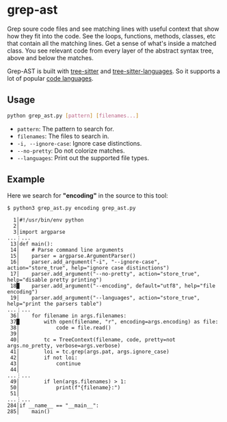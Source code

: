 # grep-ast

Grep soure code files and see matching lines with
useful context that show how they fit into the code.
See the loops, functions, methods, classes, etc
that contain all the matching lines.
Get a sense of what's inside a matched class.
You see relevant code from every layer of the
abstract syntax tree, above and below the matches.

Grep-AST is built with [tree-sitter](https://tree-sitter.github.io/tree-sitter/) and
[tree-sitter-languages](https://github.com/grantjenks/py-tree-sitter-languages).
So it supports a lot of popular [code languages](https://github.com/paul-gauthier/grep-ast/blob/main/parsers.py).

## Usage

```bash
python grep_ast.py [pattern] [filenames...]
```

- `pattern`: The pattern to search for.
- `filenames`: The files to search in.
- `-i, --ignore-case`: Ignore case distinctions.
- `--no-pretty`: Do not colorize matches.
- `--languages`: Print out the supported file types.

## Example

Here we search for **"encoding"** in the source to this tool:

```
$ python3 grep_ast.py encoding grep_ast.py

  1│#!/usr/bin/env python
  2│
  3│import argparse
...⋮...
 13│def main():
 14│    # Parse command line arguments
 15│    parser = argparse.ArgumentParser()
 16│    parser.add_argument("-i", "--ignore-case", action="store_true", help="ignore case distinctions")
 17│    parser.add_argument("--no-pretty", action="store_true", help="disable pretty printing")
 18█    parser.add_argument("--encoding", default="utf8", help="file encoding")
 19│    parser.add_argument("--languages", action="store_true", help="print the parsers table")
...⋮...
 36│    for filename in args.filenames:
 37█        with open(filename, "r", encoding=args.encoding) as file:
 38│            code = file.read()
 39│
 40│        tc = TreeContext(filename, code, pretty=not args.no_pretty, verbose=args.verbose)
 41│        loi = tc.grep(args.pat, args.ignore_case)
 42│        if not loi:
 43│            continue
 44│
...⋮...
 49│        if len(args.filenames) > 1:
 50│            print(f"{filename}:")
 51│
...⋮...
284│if __name__ == "__main__":
285│    main()
```
